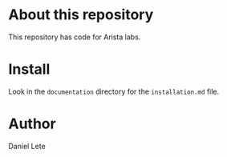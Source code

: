 # About this repository
This repository has code for Arista labs. 

# Install
Look in the `documentation` directory for the `installation.md` file.

# Author

Daniel Lete

